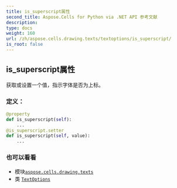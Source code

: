 ```yaml
---
title: is_superscript属性
second_title: Aspose.Cells for Python via .NET API 参考文献
description:
type: docs
weight: 160
url: /zh/aspose.cells.drawing.texts/textoptions/is_superscript/
is_root: false
---
```

## is_superscript属性

获取或设置一个值，指示字体是否为上标。
### 定义：
```python
@property
def is_superscript(self):
    ...
@is_superscript.setter
def is_superscript(self, value):
    ...
```

### 也可以看看
* 模块[`aspose.cells.drawing.texts`](../../)
* 类 [`TextOptions`](/cells/python-net/zh/aspose.cells.drawing.texts/textoptions)

